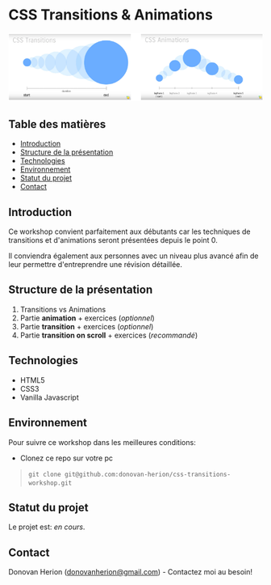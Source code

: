 # CSS Transitions & Animations

![screenshot](images/screenshot.png)

## Table des matières

- [Introduction](#introduction)
- [Structure de la présentation](#structure-de-la-présentation)
- [Technologies](#technologies)
- [Environnement](#environnement)
- [Statut du projet](#status-du-projet)
- [Contact](#contact)

## Introduction

Ce workshop convient parfaitement aux débutants car les techniques de transitions et d'animations seront présentées depuis le point 0.

Il conviendra également aux personnes avec un niveau plus avancé afin de leur permettre d'entreprendre une révision détaillée.

## Structure de la présentation

1. Transitions vs Animations
2. Partie **animation** + exercices (_optionnel_)
3. Partie **transition** + exercices (_optionnel_)
4. Partie **transition on scroll** + exercices (_recommandé_)

## Technologies

- HTML5
- CSS3
- Vanilla Javascript

## Environnement

Pour suivre ce workshop dans les meilleures conditions:

- Clonez ce repo sur votre pc

> `git clone git@github.com:donovan-herion/css-transitions-workshop.git`

## Statut du projet

Le projet est: _en cours_.

## Contact

Donovan Herion (donovanherion@gmail.com) - Contactez moi au besoin!
